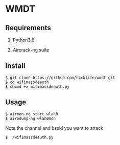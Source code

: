 # WMDT


## Requirements

1. Python3.6

2. Aircrack-ng suite



## Install

```
$ git clone https://github.com/h4cklife/wmdt.git
$ cd wifimassdeauth
$ chmod +x wifimassdeauth.py
```


## Usage

```
$ airmon-ng start wlan0
$ airodump-ng wlan0mon
```

Note the channel and bssid you want to attack

```
$ ./wifimassdeauth.py
```

